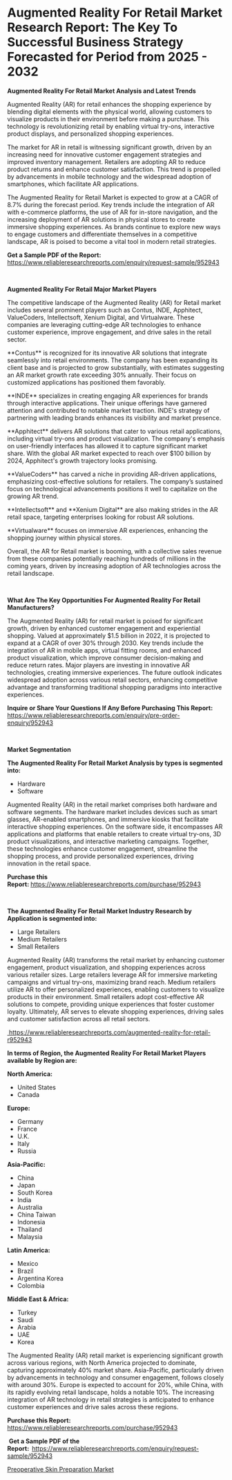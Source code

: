<p><h1>Augmented Reality For Retail Market Research Report: The Key To Successful Business Strategy Forecasted for Period from 2025 - 2032</h1></p><p><strong>Augmented Reality For Retail Market Analysis and Latest Trends</strong></p>
<p><p>Augmented Reality (AR) for retail enhances the shopping experience by blending digital elements with the physical world, allowing customers to visualize products in their environment before making a purchase. This technology is revolutionizing retail by enabling virtual try-ons, interactive product displays, and personalized shopping experiences. </p><p>The market for AR in retail is witnessing significant growth, driven by an increasing need for innovative customer engagement strategies and improved inventory management. Retailers are adopting AR to reduce product returns and enhance customer satisfaction. This trend is propelled by advancements in mobile technology and the widespread adoption of smartphones, which facilitate AR applications.</p><p>The Augmented Reality for Retail Market is expected to grow at a CAGR of 8.7% during the forecast period. Key trends include the integration of AR with e-commerce platforms, the use of AR for in-store navigation, and the increasing deployment of AR solutions in physical stores to create immersive shopping experiences. As brands continue to explore new ways to engage customers and differentiate themselves in a competitive landscape, AR is poised to become a vital tool in modern retail strategies.</p></p>
<p><strong>Get a Sample PDF of the Report:&nbsp;</strong> <a href="https://www.reliableresearchreports.com/enquiry/request-sample/952943?utm_campaign=2652&utm_medium=2&utm_source=Github&utm_content=ia&utm_term=07032025&utm_id=augmented-reality-for-retail">https://www.reliableresearchreports.com/enquiry/request-sample/952943</a></p>
<p>&nbsp;</p>
<p><strong>Augmented Reality For Retail Major Market Players</strong></p>
<p><p>The competitive landscape of the Augmented Reality (AR) for Retail market includes several prominent players such as Contus, INDE, Apphitect, ValueCoders, Intellectsoft, Xenium Digital, and Virtualware. These companies are leveraging cutting-edge AR technologies to enhance customer experience, improve engagement, and drive sales in the retail sector.</p><p>**Contus** is recognized for its innovative AR solutions that integrate seamlessly into retail environments. The company has been expanding its client base and is projected to grow substantially, with estimates suggesting an AR market growth rate exceeding 30% annually. Their focus on customized applications has positioned them favorably.</p><p>**INDE** specializes in creating engaging AR experiences for brands through interactive applications. Their unique offerings have garnered attention and contributed to notable market traction. INDE's strategy of partnering with leading brands enhances its visibility and market presence.</p><p>**Apphitect** delivers AR solutions that cater to various retail applications, including virtual try-ons and product visualization. The company's emphasis on user-friendly interfaces has allowed it to capture significant market share. With the global AR market expected to reach over $100 billion by 2024, Apphitect's growth trajectory looks promising.</p><p>**ValueCoders** has carved a niche in providing AR-driven applications, emphasizing cost-effective solutions for retailers. The company’s sustained focus on technological advancements positions it well to capitalize on the growing AR trend.</p><p>**Intellectsoft** and **Xenium Digital** are also making strides in the AR retail space, targeting enterprises looking for robust AR solutions. </p><p>**Virtualware** focuses on immersive AR experiences, enhancing the shopping journey within physical stores. </p><p>Overall, the AR for Retail market is booming, with a collective sales revenue from these companies potentially reaching hundreds of millions in the coming years, driven by increasing adoption of AR technologies across the retail landscape.</p></p>
<p>&nbsp;</p>
<p><strong>What Are The Key Opportunities For Augmented Reality For Retail Manufacturers?</strong></p>
<p><p>The Augmented Reality (AR) for retail market is poised for significant growth, driven by enhanced customer engagement and experiential shopping. Valued at approximately $1.5 billion in 2022, it is projected to expand at a CAGR of over 30% through 2030. Key trends include the integration of AR in mobile apps, virtual fitting rooms, and enhanced product visualization, which improve consumer decision-making and reduce return rates. Major players are investing in innovative AR technologies, creating immersive experiences. The future outlook indicates widespread adoption across various retail sectors, enhancing competitive advantage and transforming traditional shopping paradigms into interactive experiences.</p></p>
<p><strong>Inquire or Share Your Questions If Any Before Purchasing This Report:</strong> <a href="https://www.reliableresearchreports.com/enquiry/pre-order-enquiry/952943?utm_campaign=2652&utm_medium=2&utm_source=Github&utm_content=ia&utm_term=07032025&utm_id=augmented-reality-for-retail">https://www.reliableresearchreports.com/enquiry/pre-order-enquiry/952943</a></p>
<p>&nbsp;</p>
<p><strong>Market Segmentation</strong></p>
<p><strong>The Augmented Reality For Retail Market Analysis by types is segmented into:</strong></p>
<p><ul><li>Hardware</li><li>Software</li></ul></p>
<p><p>Augmented Reality (AR) in the retail market comprises both hardware and software segments. The hardware market includes devices such as smart glasses, AR-enabled smartphones, and immersive kiosks that facilitate interactive shopping experiences. On the software side, it encompasses AR applications and platforms that enable retailers to create virtual try-ons, 3D product visualizations, and interactive marketing campaigns. Together, these technologies enhance customer engagement, streamline the shopping process, and provide personalized experiences, driving innovation in the retail space.</p></p>
<p><strong>Purchase this Report:&nbsp;</strong><a href="https://www.reliableresearchreports.com/purchase/952943?utm_campaign=2652&utm_medium=2&utm_source=Github&utm_content=ia&utm_term=07032025&utm_id=augmented-reality-for-retail">https://www.reliableresearchreports.com/purchase/952943</a></p>
<p>&nbsp;</p>
<p><strong>The Augmented Reality For Retail Market Industry Research by Application is segmented into:</strong></p>
<p><ul><li>Large Retailers</li><li>Medium Retailers</li><li>Small Retailers</li></ul></p>
<p><p>Augmented Reality (AR) transforms the retail market by enhancing customer engagement, product visualization, and shopping experiences across various retailer sizes. Large retailers leverage AR for immersive marketing campaigns and virtual try-ons, maximizing brand reach. Medium retailers utilize AR to offer personalized experiences, enabling customers to visualize products in their environment. Small retailers adopt cost-effective AR solutions to compete, providing unique experiences that foster customer loyalty. Ultimately, AR serves to elevate shopping experiences, driving sales and customer satisfaction across all retail sectors.</p></p>
<p><a href="https://www.reliableresearchreports.com/augmented-reality-for-retail-r952943?utm_campaign=2652&utm_medium=2&utm_source=Github&utm_content=ia&utm_term=07032025&utm_id=augmented-reality-for-retail">&nbsp;https://www.reliableresearchreports.com/augmented-reality-for-retail-r952943</a></p>
<p><strong>In terms of Region, the Augmented Reality For Retail Market Players available by Region are:</strong></p>
<p>
    <p> <strong> North America: </strong>
        <ul>
            <li>United States</li>
            <li>Canada</li>
        </ul>
        </p> 
    <p> <strong> Europe: </strong>
        <ul>
            <li>Germany</li>
            <li>France</li>
            <li>U.K.</li>
            <li>Italy</li>
            <li>Russia</li>
        </ul>
        </p> 
    <p> <strong> Asia-Pacific: </strong>
        <ul>
            <li>China</li>
            <li>Japan</li>
            <li>South Korea</li>
            <li>India</li>
            <li>Australia</li>
            <li>China Taiwan</li>
            <li>Indonesia</li>
            <li>Thailand</li>
            <li>Malaysia</li>
        </ul>
        </p> 
    <p> <strong> Latin America: </strong>
        <ul>
            <li>Mexico</li>
            <li>Brazil</li>
            <li>Argentina Korea</li>
            <li>Colombia</li>
        </ul>
        </p> 
    <p> <strong> Middle East & Africa: </strong>
        <ul>
            <li>Turkey</li>
            <li>Saudi</li>
            <li>Arabia</li>
            <li>UAE</li>
            <li>Korea</li>
        </ul>
    </p>
    </p>
<p><p>The Augmented Reality (AR) retail market is experiencing significant growth across various regions, with North America projected to dominate, capturing approximately 40% market share. Asia-Pacific, particularly driven by advancements in technology and consumer engagement, follows closely with around 30%. Europe is expected to account for 20%, while China, with its rapidly evolving retail landscape, holds a notable 10%. The increasing integration of AR technology in retail strategies is anticipated to enhance customer experiences and drive sales across these regions.</p></p>
<p><strong>Purchase this Report: </strong><a href="https://www.reliableresearchreports.com/purchase/952943?utm_campaign=2652&utm_medium=2&utm_source=Github&utm_content=ia&utm_term=07032025&utm_id=augmented-reality-for-retail">https://www.reliableresearchreports.com/purchase/952943</a></p>
<p>&nbsp;<strong>Get a Sample PDF of the Report:&nbsp;&nbsp;</strong><a href="https://www.reliableresearchreports.com/enquiry/request-sample/952943?utm_campaign=2652&utm_medium=2&utm_source=Github&utm_content=ia&utm_term=07032025&utm_id=augmented-reality-for-retail">https://www.reliableresearchreports.com/enquiry/request-sample/952943</a></p>
<p><strong></strong></p>
<p><p><a href="https://github.com/FahadAhmed223/Market-Research-Report-List-1/blob/main/preoperative-skin-preparation-market.md?utm_campaign=2652&utm_medium=2&utm_source=Github&utm_content=ia&utm_term=07032025&utm_id=augmented-reality-for-retail">Preoperative Skin Preparation Market</a></p></p>